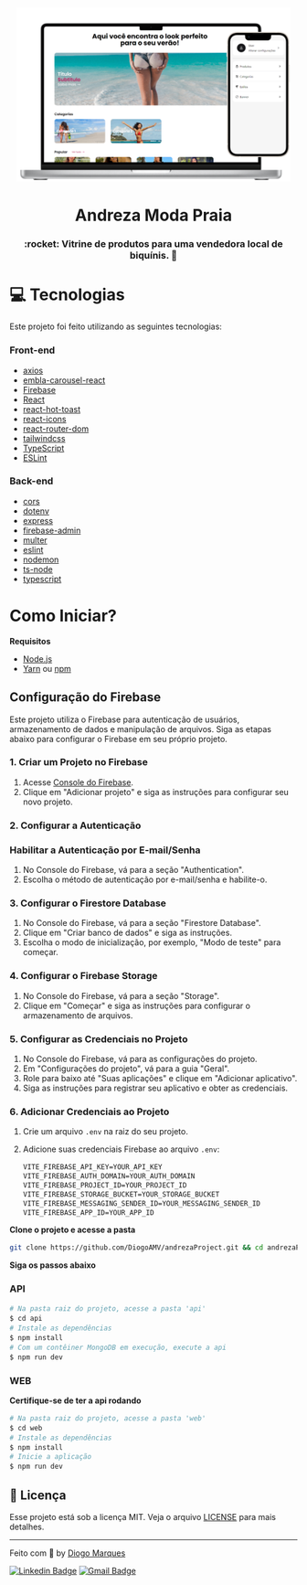 <p align="center">
   <img src="preview.png" alt="andrezabiquinis" width="480px"/>
</p>

<h1 align="center">Andreza Moda Praia</h1>

<h3 align="center">
  :rocket: Vitrine de produtos para uma vendedora local de biquínis. 👙
</h3>


# :computer: Tecnologias

Este projeto foi feito utilizando as seguintes tecnologias:

### Front-end
* [axios](https://github.com/axios/axios)
* [embla-carousel-react](https://github.com/davidcetinkaya/embla-carousel-react)
* [Firebase](https://firebase.google.com/)
* [React](https://reactjs.org/)
* [react-hot-toast](https://react-hot-toast.com/)
* [react-icons](https://react-icons.github.io/react-icons/)
* [react-router-dom](https://reactrouter.com/web/guides/quick-start)
* [tailwindcss](https://tailwindcss.com/)
* [TypeScript](https://www.typescriptlang.org/)
* [ESLint](https://eslint.org/)

### Back-end
* [cors](https://www.npmjs.com/package/cors)
* [dotenv](https://www.npmjs.com/package/dotenv)
* [express](https://www.npmjs.com/package/express)
* [firebase-admin](https://www.npmjs.com/package/firebase-admin)
* [multer](https://www.npmjs.com/package/multer)
* [eslint](https://www.npmjs.com/package/eslint)
* [nodemon](https://www.npmjs.com/package/nodemon)
* [ts-node](https://www.npmjs.com/package/ts-node)
* [typescript](https://www.npmjs.com/package/typescript)

# Como Iniciar?

**Requisitos**

- [Node.js](https://nodejs.org/en/)
- [Yarn](https://classic.yarnpkg.com/) ou [npm](https://www.npmjs.com/package/npm)

## Configuração do Firebase

Este projeto utiliza o Firebase para autenticação de usuários, armazenamento de dados e manipulação de arquivos. Siga as etapas abaixo para configurar o Firebase em seu próprio projeto.

### 1. Criar um Projeto no Firebase

1. Acesse [Console do Firebase](https://console.firebase.google.com/).
2. Clique em "Adicionar projeto" e siga as instruções para configurar seu novo projeto.

### 2. Configurar a Autenticação

### Habilitar a Autenticação por E-mail/Senha

1. No Console do Firebase, vá para a seção "Authentication".
2. Escolha o método de autenticação por e-mail/senha e habilite-o.

### 3. Configurar o Firestore Database

1. No Console do Firebase, vá para a seção "Firestore Database".
2. Clique em "Criar banco de dados" e siga as instruções.
3. Escolha o modo de inicialização, por exemplo, "Modo de teste" para começar.

### 4. Configurar o Firebase Storage

1. No Console do Firebase, vá para a seção "Storage".
2. Clique em "Começar" e siga as instruções para configurar o armazenamento de arquivos.

### 5. Configurar as Credenciais no Projeto

1. No Console do Firebase, vá para as configurações do projeto.
2. Em "Configurações do projeto", vá para a guia "Geral".
3. Role para baixo até "Suas aplicações" e clique em "Adicionar aplicativo".
4. Siga as instruções para registrar seu aplicativo e obter as credenciais.

### 6. Adicionar Credenciais ao Projeto

1. Crie um arquivo `.env` na raiz do seu projeto.
2. Adicione suas credenciais Firebase ao arquivo `.env`:

   ```env
   VITE_FIREBASE_API_KEY=YOUR_API_KEY
   VITE_FIREBASE_AUTH_DOMAIN=YOUR_AUTH_DOMAIN
   VITE_FIREBASE_PROJECT_ID=YOUR_PROJECT_ID
   VITE_FIREBASE_STORAGE_BUCKET=YOUR_STORAGE_BUCKET
   VITE_FIREBASE_MESSAGING_SENDER_ID=YOUR_MESSAGING_SENDER_ID
   VITE_FIREBASE_APP_ID=YOUR_APP_ID

**Clone o projeto e acesse a pasta**

```bash
git clone https://github.com/DiogoAMV/andrezaProject.git && cd andrezaProject
```

**Siga os passos abaixo**

### API

```bash
# Na pasta raiz do projeto, acesse a pasta 'api'
$ cd api
# Instale as dependências
$ npm install
# Com um contêiner MongoDB em execução, execute a api
$ npm run dev
```

### WEB

**Certifique-se de ter a api rodando**

```bash
# Na pasta raiz do projeto, acesse a pasta 'web'
$ cd web
# Instale as dependências
$ npm install
# Inicie a aplicação
$ npm run dev
```

## :memo: Licença

Esse projeto está sob a licença MIT. Veja o arquivo [LICENSE](LICENSE.md) para mais detalhes.

---

Feito com :purple_heart: by [Diogo Marques](https://github.com/DiogoAMV)

[![Linkedin Badge](https://img.shields.io/badge/-Diogo%20Marques-blue?style=flat-square&logo=Linkedin&logoColor=white&link=https://www.linkedin.com/in/diogomarques/)](https://www.linkedin.com/in/diogo-marques-719950221/) 
[![Gmail Badge](https://img.shields.io/badge/-contato.diogoamv@gmail.com-c14438?style=flat-square&logo=Gmail&logoColor=white&link=mailto:contato.diogoamv@gmail.com)](mailto:contato.diogoamv@gmail.com)
